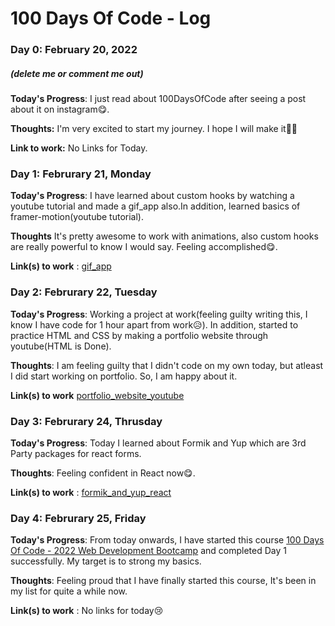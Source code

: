 # 100 Days Of Code - Log

### Day 0: February 20, 2022
##### (delete me or comment me out)

**Today's Progress**: I just read about 100DaysOfCode after seeing a post about it on instagram😋.

**Thoughts:** I'm very excited to start my journey. I hope I will make it🤞🏻

**Link to work:** No Links for Today.
         
### Day 1: Februrary 21, Monday

**Today's Progress**: I have learned about custom hooks by watching a youtube tutorial and made a gif_app also.In addition, learned basics of framer-motion(youtube tutorial).

**Thoughts** It's pretty awesome to work with animations, also custom hooks are really powerful to know I would say. Feeling accomplished😋. 

**Link(s) to work** : [gif_app](https://github.com/Suryakaran1234/gif_app)
               
### Day 2: Februrary 22, Tuesday

**Today's Progress**: Working a project at work(feeling guilty writing this, I know I have code for 1 hour apart from work😥). In addition, started to practice HTML and CSS by making a portfolio website through youtube(HTML is Done).

**Thoughts**: I am feeling guilty that I didn't code on my own today, but atleast I did start working on portfolio. So, I am happy about it.

**Link(s) to work** [portfolio_website_youtube](https://github.com/Suryakaran1234/portfolio_website_youtube)

### Day 3: Februrary 24, Thrusday

**Today's Progress**: Today I learned about Formik and Yup which are 3rd Party packages for react forms. 

**Thoughts**: Feeling confident in React now😋.

**Link(s) to work** : [formik_and_yup_react](https://github.com/Suryakaran1234/formik_and_yup_react)

### Day 4: Februrary 25, Friday

**Today's Progress**: From today onwards, I have started this course [100 Days Of Code - 2022 Web Development Bootcamp](https://www.udemy.com/course/100-days-of-code-web-development-bootcamp/?src=sac&kw=100+days+of) and completed Day 1 successfully. My target is to strong my basics.

**Thoughts**: Feeling proud that I have finally started this course, It's been in my list for quite a while now. 

**Link(s) to work** : No links for today😢
